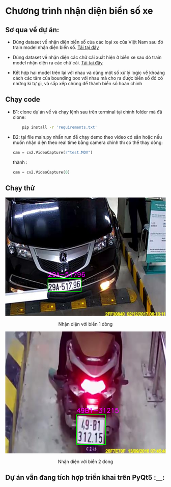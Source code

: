 # Chương trình nhận diện biển số xe

## Sơ qua về dự án:
- Dùng dataset về nhận diện biển số của các loại xe của Việt Nam sau đó train model nhận diện biển số. [Tải tại đây](https://drive.google.com/drive/folders/1Ofqqey7Yqcas_uQSeUc2E8aB1ZTe_S6K?usp=drive_link)

- Dùng dataset về nhận diện các chữ cái xuất hiện ở biển xe sau đó train model nhận diện ra các chữ cái. [Tải tại đây](https://drive.google.com/drive/folders/1fOh2m80gi0309jYNByFMj2AL0098_w0Q?usp=drive_link)

- Kết hợp hai model trên lại với nhau và dùng một số xử lý logic về khoảng cách các tâm của bounding box với nhau mà cho ra được biển số đó có những kí tự gì, và sắp xếp chúng để thành biển số hoàn chỉnh

## Chạy code
- B1: clone dự án về và chạy lệnh sau trên terminal tại chính folder mà đã clone:
    ```bash
        pip install -r 'requirements.txt'
    ```
- B2: tại file main.py nhấn run để chạy demo theo video có sẵn hoặc nếu muốn nhận diện theo real time bằng camera chính thì có thể thay dòng:
    ```python
    cam = cv2.VideoCapture(r"test.MOV")
    ```
    thành :
    ```python
    cam = cv2.VideoCapture(0)
    ```
## Chạy thử 
![anh](https://raw.githubusercontent.com/vietanhlee/license-plate-recognition/refs/heads/main/1%20line.png)
<p style="text-align: center;">Nhận diện với biển 1 dòng</p>

![anh](https://raw.githubusercontent.com/vietanhlee/license-plate-recognition/refs/heads/main/2%20line.png)
<p style="text-align: center;">Nhận diện với biển 2 dòng</p>

## Dự án vẫn đang tích hợp triển khai trên PyQt5 :__: